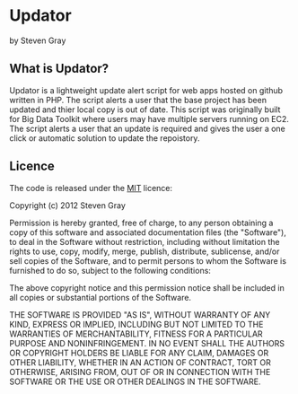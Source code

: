 # Updator

by Steven Gray

## What is Updator?
Updator is a lightweight update alert script for web apps hosted on github written in PHP. The script alerts a user that the base project has been updated and thier local copy is out of date.  This script was originally built for Big Data Toolkit where users may have multiple servers running on EC2.  The script alerts a user that an update is required and gives the user a one click or automatic solution to update the repoistory.

## Licence
The code is released under the [MIT](http://opensource.org/licenses/mit-license.php) licence: 

Copyright (c) 2012 Steven Gray

Permission is hereby granted, free of charge, to any person obtaining a copy of this software and associated documentation files (the "Software"), to deal in the Software without restriction, including without limitation the rights to use, copy, modify, merge, publish, distribute, sublicense, and/or sell copies of the Software, and to permit persons to whom the Software is furnished to do so, subject to the following conditions:

The above copyright notice and this permission notice shall be included in all copies or substantial portions of the Software.

THE SOFTWARE IS PROVIDED "AS IS", WITHOUT WARRANTY OF ANY KIND, EXPRESS OR IMPLIED, INCLUDING BUT NOT LIMITED TO THE WARRANTIES OF MERCHANTABILITY, FITNESS FOR A PARTICULAR PURPOSE AND NONINFRINGEMENT. IN NO EVENT SHALL THE AUTHORS OR COPYRIGHT HOLDERS BE LIABLE FOR ANY CLAIM, DAMAGES OR OTHER LIABILITY, WHETHER IN AN ACTION OF CONTRACT, TORT OR OTHERWISE, ARISING FROM, OUT OF OR IN CONNECTION WITH THE SOFTWARE OR THE USE OR OTHER DEALINGS IN THE SOFTWARE.

